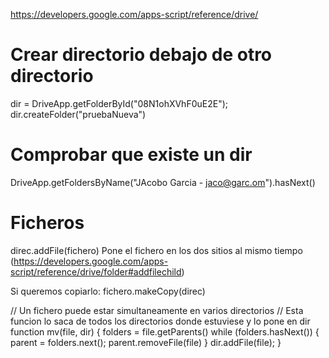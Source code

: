 https://developers.google.com/apps-script/reference/drive/

# Crear directorio debajo de otro directorio
dir = DriveApp.getFolderById("08N1ohXVhF0uE2E");
dir.createFolder("pruebaNueva")

# Comprobar que existe un dir
DriveApp.getFoldersByName("JAcobo Garcia - jaco@garc.om").hasNext()

# Ficheros
direc.addFile(fichero)
Pone el fichero en los dos sitios al mismo tiempo (https://developers.google.com/apps-script/reference/drive/folder#addfilechild)

Si queremos copiarlo:
fichero.makeCopy(direc)

// Un fichero puede estar simultaneamente en varios directorios
// Esta funcion lo saca de todos los directorios donde estuviese y lo pone en dir
function mv(file, dir) {
  folders = file.getParents()
  while (folders.hasNext()) {
    parent = folders.next();
    parent.removeFile(file)
  }
  dir.addFile(file);
}
